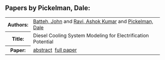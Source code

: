 <h2>Papers by Pickelman, Dale:</h2>
<!-- Begin papers -->
<table>
<tr><th>Authors:</th><td>
<a href="../authors/author_013.html">Batteh, John</a> and 
<a href="../authors/author_198.html">Ravi, Ashok Kumar</a> and 
<a href="../authors/author_189.html">Pickelman, Dale</a>
</td></tr>
<tr><th>Title:  </th><td>Diesel Cooling System Modeling for Electrification Potential</td></tr>
<tr><th>Paper:  </th><td><a href="../abstracts/Modelica2019abstract1D3.pdf">abstract</a>&nbsp;&nbsp;<a href="../papers/Modelica2019paper1D3.pdf">full paper</a></td></tr>
</table>
<br>
<!-- End papers -->